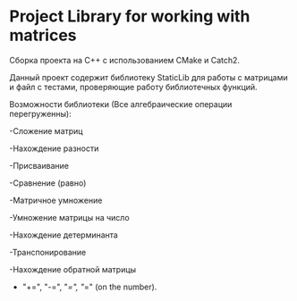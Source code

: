 # Project Library for working with matrices

Сборка проекта на C++ с использованием CMake и Catch2. 

Данный проект содержит библиотеку StaticLib для работы с матрицами и файл с тестами, проверяющие работу библиотечных функций.

Возможности библиотеки (Все алгебраические операции перегруженны):

  -Сложение матриц
  
  -Нахождение разности
  
  -Присваивание
  
  -Сравнение (равно)
  
  -Матричное умножение
  
  -Умножение матрицы на число
  
  -Нахождение детерминанта
  
  -Транспонирование
  
  -Нахождение обратной матрицы
  
  - "+=", "-=", "*=", "*=" (on the number).
 



